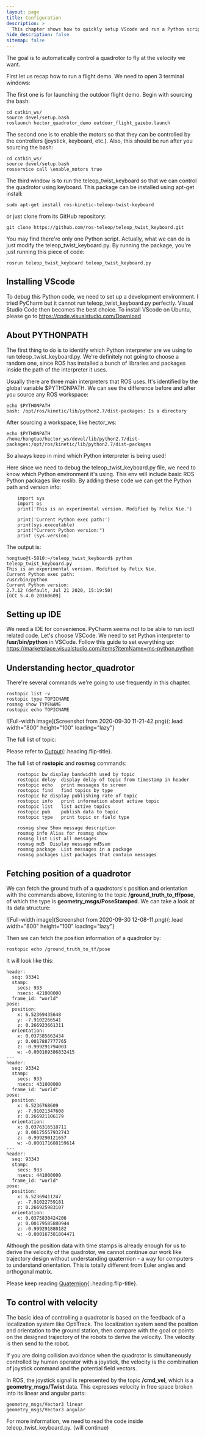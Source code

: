```yaml
---
layout: page
title: Configuration
description: >
  This chapter shows how to quickly setup VScode and run a Python script to control the quadrotors with keyboard.
hide_description: false
sitemap: false
---
```


The goal is to automatically control a quadrotor to fly at the velocity we want.

First let us recap how to run a flight demo. We need to open 3 terminal windows:

The first one is for launching the outdoor flight demo. Begin with sourcing the bash:
~~~shell
cd catkin_ws/
source devel/setup.bash
roslaunch hector_quadrotor_demo outdoor_flight_gazebo.launch
~~~

The second one is to enable the motors so that they can be controlled by the controllers (joystick, keyboard, etc.). Also, this should be run after you sourcing the bash:
~~~shell
cd catkin_ws/
source devel/setup.bash
rosservice call \enable_motors true
~~~

The third window is to run the teleop_twist_keyboard so that we can control the quadrotor using keyboard. This package can be installed using apt-get install:
~~~shell
sudo apt-get install ros-kinetic-teleop-twist-keyboard
~~~
or just clone from its GitHub repository:
~~~shell
git clone https://github.com/ros-teleop/teleop_twist_keyboard.git
~~~
You may find there're only one Python script. Actually, what we can do is just modify the teleop_twist_keyboard.py. By running the package, you're just running this piece of code:
~~~shell
rosrun teleop_twist_keyboard teleop_twist_keyboard.py
~~~

## Installing VScode

To debug this Python code, we need to set up a development environment. I tried PyCharm but it cannot run teleop_twist_keyboard.py perfectly. Visual Studio Code then becomes the best choice.
To install VScode on Ubuntu, please go to https://code.visualstudio.com/Download

## About PYTHONPATH

The first thing to do is to identify which Python interpreter are we using to run teleop_twist_keyboard.py. We're definitely not going to choose a random one, since ROS has installed a bunch of libraries and packages inside the path of the interpreter it uses.

Usually there are three main interpreters that ROS uses. It's identified by the global variable $PYTHONPATH. We can see the difference before and after you source any ROS workspace:
~~~shell
echo $PYTHONPATH
bash: /opt/ros/kinetic/lib/python2.7/dist-packages: Is a directory
~~~
After sourcing a workspace, like hector_ws:
~~~shell
echo $PYTHONPATH
/home/hongtuo/hector_ws/devel/lib/python2.7/dist-packages:/opt/ros/kinetic/lib/python2.7/dist-packages
~~~
So always keep in mind which Python interpreter is being used!

Here since we need to debug the teleop_twist_keyboard.py file, we need to know which Python environment it's using. This env will include basic ROS Python packages like roslib. By adding these code we can get the Python path and version info:
~~~shell
    import sys
    import os
    print('This is an experimental version. Modified by Felix Nie.')

    print('Current Python exec path:')
    print(sys.executable)
    print("Current Python version:")
    print (sys.version)
~~~
The output is:
~~~shell
hongtuo@t-5810:~/teleop_twist_keyboard$ python teleop_twist_keyboard.py 
This is an experimental version. Modified by Felix Nie.
Current Python exec path:
/usr/bin/python
Current Python version:
2.7.12 (default, Jul 21 2020, 15:19:50) 
[GCC 5.4.0 20160609]
~~~

## Setting up IDE

We need a IDE for convenience. PyCharm seems not to be able to run ioctl related code. Let's choose VSCode.
We need to set Python interpreter to **/usr/bin/python** in VSCode.
Follow this guide to set everything up:
https://marketplace.visualstudio.com/items?itemName=ms-python.python

## Understanding hector_quadrotor

There're several commands we're going to use frequently in this chapter.
~~~shell
rostopic list -v
rostopic type TOPICNAME
rosmsg show TYPENAME
rostopic echo TOPICNAME
~~~

![Full-width image](Screenshot from 2020-09-30 11-21-42.png){:.lead width="800" height="100" loading="lazy"}

The full list of topic:

Please refer to [Output]{:.heading.flip-title}.

The full list of **rostopic** and **rosmsg** commands:
~~~shell
	rostopic bw	display bandwidth used by topic
	rostopic delay	display delay of topic from timestamp in header
	rostopic echo	print messages to screen
	rostopic find	find topics by type
	rostopic hz	display publishing rate of topic    
	rostopic info	print information about active topic
	rostopic list	list active topics
	rostopic pub	publish data to topic
	rostopic type	print topic or field type

	rosmsg show	Show message description
	rosmsg info	Alias for rosmsg show
	rosmsg list	List all messages
	rosmsg md5	Display message md5sum
	rosmsg package	List messages in a package
	rosmsg packages	List packages that contain messages
~~~

## Fetching position of a quadrotor

We can fetch the ground truth of a quadrotors's position and orientation with the commands above, listening to the topic **/ground_truth_to_tf/pose**, of which the type is **geometry_msgs/PoseStamped**. We can take a look at its data structure:

![Full-width image](Screenshot from 2020-09-30 12-08-11.png){:.lead width="800" height="100" loading="lazy"}

Then we can fetch the position information of a quadrotor by:
~~~shell
rostopic echo /ground_truth_to_tf/pose
~~~
It will look like this:
~~~shell
header: 
  seq: 93341
  stamp: 
    secs: 933
    nsecs: 421000000
  frame_id: "world"
pose: 
  position: 
    x: 6.52369435648
    y: -7.9102266541
    z: 0.266923661311
  orientation: 
    x: 0.037585662434
    y: 0.0017887777765
    z: -0.999291794003
    w: -0.000169386832415
---
header: 
  seq: 93342
  stamp: 
    secs: 933
    nsecs: 431000000
  frame_id: "world"
pose: 
  position: 
    x: 6.5236768609
    y: -7.91021347608
    z: 0.266921106179
  orientation: 
    x: 0.0376316518711
    y: 0.00175557932743
    z: -0.999290121657
    w: -0.000171688159614
---
header: 
  seq: 93343
  stamp: 
    secs: 933
    nsecs: 441000000
  frame_id: "world"
pose: 
  position: 
    x: 6.52369411247
    y: -7.91022759181
    z: 0.266925983107
  orientation: 
    x: 0.0375830424206
    y: 0.00179585880944
    z: -0.999291880182
    w: -0.000167381804471
~~~

Although the position data with time stamps is already enough for us to derive the velocity of the quadrotor, we cannot continue our work like trajectory design without understanding quaternion - a way for computers to understand orientation. This is totally different from Euler angles and orthogonal matrix.

Please keep reading [Quaternion]{:.heading.flip-title}.

## To control with velocity

The basic idea of controlling a quadrotor is based on the feedback of a localization system like OptiTrack. The localization system send the position and orientation to the ground station, then compare with the goal or points on the designed trajectory of the robots to derive the velocity. The velocity is then send to the robot.

If you are doing collision avoidance when the quadrotor is simultaneously controlled by human operator with a joystick, the velocity is the combination of joystick command and the potential field vectors.

In ROS, the joystick signal is represented by the topic **/cmd_vel**, which is a **geometry_msgs/Twist** data. This expresses velocity in free space broken into its linear and angular parts:

~~~shell
geometry_msgs/Vector3 linear
geometry_msgs/Vector3 angular
~~~

For more information, we need to read the code inside teleop_twist_keyboard.py. (will continue)

[output]: output.md
[quaternion]: quaternion.md

